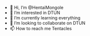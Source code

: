 - 👋 Hi, I’m @HentaiMongole
- 👀 I’m interested in DTUN
- 🌱 I’m currently learning everything
- 💞️ I’m looking to collaborate on DTUN
- 📫 How to reach me Tentacles

<!---
HentaiMongole/HentaiMongole is a ✨ special ✨ repository because its `README.md` (this file) appears on your GitHub profile.
You can click the Preview link to take a look at your changes.
--->
